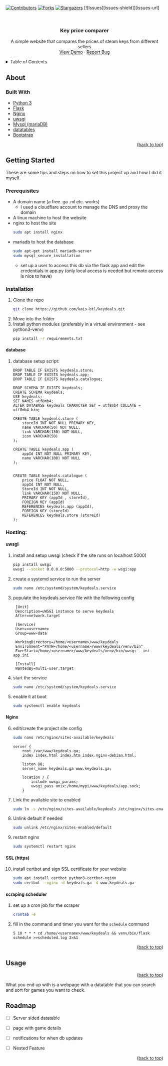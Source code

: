 <div id="top"></div>

<!-- PROJECT SHIELDS -->
[![Contributors][contributors-shield]][contributors-url]
[![Forks][forks-shield]][forks-url]
[![Stargazers][stars-shield]][stars-url]
[![Issues][issues-shield]][issues-url]



<!-- PROJECT LOGO -->
<br />
<div align="center">

<h3 align="center">Key price comparer</h3>

  <p align="center">
    A simple website that compares the prices of steam keys from different sellers  <br/>
    <a href="https://youtu.be/PxzwyMUr13A">View Demo</a>
    ·
    <a href="https://github.com/kais-btl/keydeals/issues">Report Bug</a>
 </p>
</div>

<!-- TABLE OF CONTENTS -->
<details>
  <summary>Table of Contents</summary>
  <ol>
    <li>
      <a href="#about-the-project">About</a>
      <ul>
        <li><a href="#built-with">Built With</a></li>
      </ul>
    </li>
    <li>
      <a href="#getting-started">Getting Started</a>
      <ul>
        <li><a href="#prerequisites">Prerequisites</a></li>
        <li><a href="#installation">Installation</a></li>
      </ul>
    </li>
    <li><a href="#usage">Usage</a></li>
    <li><a href="#roadmap">Roadmap</a></li>
  </ol>
</details>

<!-- ABOUT THE PROJECT -->

## About

### Built With

* [Python 3](https://www.python.org)
* [Flask](https://flask.palletsprojects.com/en/2.1.x/)
* [Nginx](https://www.nginx.com)
* [uwsgi](https://uwsgi-docs.readthedocs.io/en/latest/#)
* [Mysql (mariaDB)](https://mariadb.org)
* [datatables](https://datatables.net)
* [Bootstrap](https://getbootstrap.com)

<p align="right">(<a href="#top">back to top</a>)</p>

<!-- GETTING STARTED -->

## Getting Started

These are some tips and steps on how to set this project up and how I did it myself.
### Prerequisites

- A domain name (a free .ga .ml etc. works)
  - I used a cloudflare account to manage the DNS and proxy the domain
- A linux machine to host the website
- nginx to host the site
    ```bash
    sudo apt install nginx
    ```
- mariadb to host the database
    ```bash
    sudo apt-get install mariadb-server
    sudo mysql_secure_installation
    ```
  - set up a user to access this db via the flask app and edit the credentials in app.py 
   (only local access is needed but remote access is nice to have)
### Installation

1. Clone the repo
   ```bash
   git clone https://github.com/kais-btl/keydeals.git
   ```
2. Move into the folder
3. Install python modules (preferably in a virtual environment - see python3-venv)
   ```bash
   pip install -r requirements.txt
   ```
   
#### database
1. database setup script:
	```mysql
	DROP TABLE IF EXISTS keydeals.store;
	DROP TABLE IF EXISTS keydeals.app;
	DROP TABLE IF EXISTS keydeals.catalogue;

	DROP SCHEMA IF EXISTS keydeals;
	CREATE SCHEMA keydeals;
	USE keydeals;
	SET NAMES utf8mb4;
	ALTER DATABASE keydeals CHARACTER SET = utf8mb4 COLLATE = utf8mb4_bin;

	CREATE TABLE keydeals.store (
	    storeId INT NOT NULL PRIMARY KEY,
	    name VARCHAR(50) NOT NULL,
		link VARCHAR(150) NOT NULL,
	    icon VARCHAR(50)
	);

	CREATE TABLE keydeals.app (
	    appId INT NOT NULL PRIMARY KEY,
	    name VARCHAR(100) NOT NULL
	);


	CREATE TABLE keydeals.catalogue (
	    price FLOAT NOT NULL,
	    appId INT NOT NULL,
	    StoreId INT NOT NULL,
		link VARCHAR(150) NOT NULL,
	    PRIMARY KEY (appId , storeId),
	    FOREIGN KEY (appId)
		REFERENCES keydeals.app (appId),
	    FOREIGN KEY (storeId)
		REFERENCES keydeals.store (storeId)
	);
	```

###  Hosting:
#### uwsgi

1. install and setup uwsgi (check if the site runs on localhost 5000)
    ```bash
    pip install uwsgi
    uwsgi --socket 0.0.0.0:5000 --protocol=http -w wsgi:app
    ```

3. create a systemd service to run the server
   ```bash
   sudo nano /etc/systemd/system/keydeals.service
   ```
4. populate the keydeals.service file with the following config
   ```service
    [Unit]
    Description=uWSGI instance to serve keydeals
    After=network.target
    
    [Service]
    User=<username>
    Group=www-data
    
    WorkingDirectory=/home/<username>/www/keydeals
    Environment="PATH=/home/<username>/www/keydeals/venv/bin"
    ExecStart=/home/<username>/www/keydeals/venv/bin/uwsgi --ini app.ini
    
    [Install]
    WantedBy=multi-user.target
   ```
5. start the service
   ```bash
   sudo nano /etc/systemd/system/keydeals.service
   ```
6. enable it at boot
    ```bash
    sudo systemctl enable keydeals
    ```
#### Nginx
6. edit/create the project site config
    ```bash
    sudo nano /etc/nginx/sites-available/keydeals
    ```
    ```
    server {
        root /var/www/keydeals.ga;
        index index.html index.htm index.nginx-debian.html;
    
        listen 80;
        server_name keydeals.ga www.keydeals.ga;
    
        location / {
            include uwsgi_params;
            uwsgi_pass unix:/home/mypi/www/keydeals/app.sock;
        }
   ```
7. Link the available site to enabled
    ```bash
    sudo ln -s /etc/nginx/sites-available/keydeals /etc/nginx/sites-enabled
    ```
8. Unlink default if needed
    ```bash
    sudo unlink /etc/nginx/sites-enabled/default
    ```
9. restart nginx
    ```bash
    sudo systemctl restart nginx
    ```
#### SSL (https)
10. install certbot and sign SSL certificate for your website
    ```bash
    sudo apt install certbot python3-certbot-nginx
    sudo certbot --nginx -d keydeals.ga -d www.keydeals.ga
    ```
    
#### scraping scheduler
1. set up a cron job for the scraper
    ```bash
    crontab -e
    ```
2. fill in the command and timer you want for the `schedule` command
    ```
    5 10 * * * cd /home/<username>/www/keydeals && venv/bin/flask schedule >>scheduled.log 2>&1
    ```

<p align="right">(<a href="#top">back to top</a>)</p>

<!-- USAGE EXAMPLES -->

## Usage
<p align="right">(<a href="#top">back to top</a>)</p>
What you end up with is a webpage with a datatable that you can search and sort for games you want to check.


<!-- ROADMAP -->

## Roadmap

- [ ] Server sided datatable
- [ ] page with game details
- [ ] notifications for when db updates
- [ ] Nested Feature


<p align="right">(<a href="#top">back to top</a>)</p>


<!-- MARKDOWN LINKS & IMAGES -->
<!-- https://www.markdownguide.org/basic-syntax/#reference-style-links -->

[contributors-shield]: https://img.shields.io/github/contributors/kais-btl/keydeals.svg?style=for-the-badge
[contributors-url]: https://github.com/kais-btl/keydeals/graphs/contributors
[forks-shield]: https://img.shields.io/github/forks/kais-btl/keydeals.svg?style=for-the-badge
[forks-url]: https://github.com/kais-btl/keydeals/network/members
[stars-shield]: https://img.shields.io/github/stars/kais-btl/keydeals.svg?style=for-the-badge
[stars-url]: https://github.com/kais-btl/keydeals/stargazers
